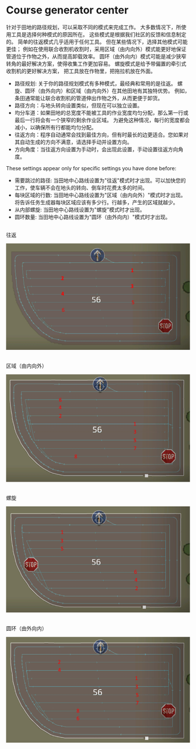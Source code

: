# Course generator center


针对于田地的路径规划，可以采取不同的模式来完成工作。
大多数情况下，所使用工具是选择何种模式的原因所在。
这些模式是根据我们社区的反馈和信息制定的。
简单的往返模式几乎适用于任何工具。
但在某些情况下，选择其他模式可能更佳；
例如在使用联合收割机收割时，采用区域（由内向外）模式能更好地保证管道位于作物之外，从而提高卸载效率。
圆环（由外向内）模式可能是减少狭窄转角的最好解决方案，使得收集工作更加容易。
螺旋模式是给予带偏置的牵引式收割机的更好解决方案， 把工具放在作物里，把拖拉机放在外面。



- 路径规划: 关于你的路径规划模式有多种模式，最经典和常用的是往返。
          螺旋、圆环（由外向内）和区域（由内向外）在其他田地有其独特优势。
          例如，条田通常能让联合收割机的管道伸出作物之外，从而更便于卸货。
- 路径方向：与地头转向设置类似，但现在可以独立设置。
- 均分车道：如果田地的总宽度不能被工具的作业宽度均匀分配，那么第一行或最后一行将会有一个狭窄的剩余作业区域。
           为避免这种情况，每行的宽度都会减小，以确保所有行都能均匀分配。
- 往返方向：程序自动通常会找到最佳方向，但有时最长的边更适合。您如果对其自动生成的方向不满意，请选择手动并设置方向。
- 方向角度：当往返方向设置为手动时，会出现此设置，手动设置往返方向角度。

These settings appear only for specific settings you have done before:
- 需要跳过的路径: 当田地中心路线设置为"往返"模式时才出现。可以加快您的工作，使车辆不会在地头的转向、倒车时花费太多的时间。
- 每块区域的行数: 当田地中心路线设置为"区域（由内向外）"模式时才出现。将告诉任务生成器每块区域应该有多少行。行越多，产生的区域就越少。
- 从内部螺旋: 当田地中心路线设置为"螺旋"模式时才出现。
- 圆环数量: 当田地中心路线设置为"圆环（由外向内）"模式时才出现。


## 
往返


![Image](/translation_data/updown_0_0_1024_591.png)

## 
区域（由内向外）


![Image](/translation_data/lands_0_0_1024_599.png)

## 
螺旋


![Image](/translation_data/spiral_0_0_1024_590.png)

## 
圆环（由外向内）


![Image](/translation_data/racetrack_0_0_1024_589.png)

